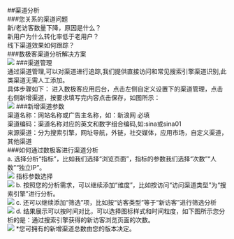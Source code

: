 ##渠道分析  
###您关系的渠道问题  
新/老访客数量下降，原因是什么？  
新用户为什么转化率低于老用户？  
线下渠道效果如何跟踪？  
###数极客渠道分析解决方案  
![](http://www.shujike.com/docsimg/渠道分析1.jpg)
###渠道管理  
通过渠道管理,可以对渠道进行追踪,我们提供直接访问和常见搜索引擎渠道识别,此类渠道无需人工添加。  
具体步骤如下： 进入数极客应用后台，点击左侧自定义设置下的渠道管理，点击右侧新增渠道，按要求填写完内容点击保存，如图所示：  
![](http://www.shujike.com/docsimg/渠道分析2.jpg)
###新增渠道参数  
渠道名称：网站名称或广告主名称，如：新浪网 必填  
渠道编码：渠道名称对应的英文和数字组合编码,如:sina或sina01  
来源渠道：分为搜索引擎，网址导航，外链，社交媒体，应用市场，自定义渠道，其他渠道  
###如何通过数极客进行渠道分析  
a.	选择分析“指标”，比如我们选择“浏览页面”，指标的参数我们选择“次数”“人数”“独立IP”。  
![](http://www.shujike.com/docsimg/渠道分析3.jpg)
指标参数选择  
![](http://www.shujike.com/docsimg/渠道分析4.jpg)
b.	按照您的分析需求，可以继续添加“维度”，比如按访问“访问渠道类型”为“搜索引擎”进行分析。  
![](http://www.shujike.com/docsimg/渠道分析5.jpg)
c.	还可以继续添加“筛选”项，比如按“访客类型”等于“新访客”进行筛选分析  
![](http://www.shujike.com/docsimg/渠道分析6.jpg)
d.	结果展示可以按时间对比，可以选择图标样式和时间粒度，如下图所示您分析的是：通过搜索引擎获得的新访客浏览页面的次数。  
![](http://www.shujike.com/docsimg/渠道分析7.jpg)
*您可拥有的新增渠道总数由您的版本决定。
